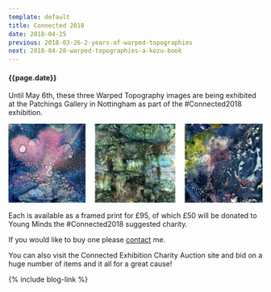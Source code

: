```yaml
---
template: default
title: Connected 2018
date: 2018-04-25
previous: 2018-03-26-2-years-of-warped-topographies
next: 2018-04-28-warped-topographies-a-kozu-book
---
```


#### {{page.date}}

Until May 6th, these three Warped Topography images are being exhibited at the Patchings Gallery in Nottingham as part of the #Connected2018 exhibition.

![#Connected 2018](connected.webp "#Connected 2018")

Each is available as a framed print for £95, of which £50 will be donated to Young Minds the #Connected2018 suggested charity.

If you would like to buy one please [contact](../contact) me.

You can also visit the Connected Exhibition Charity Auction site and bid on a huge number of items and it all for a great cause!


{% include blog-link %}